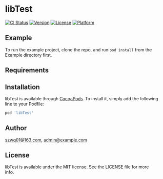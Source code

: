 # libTest

[![CI Status](https://img.shields.io/travis/szwq01@163.com/libTest.svg?style=flat)](https://travis-ci.org/szwq01@163.com/libTest)
[![Version](https://img.shields.io/cocoapods/v/libTest.svg?style=flat)](https://cocoapods.org/pods/libTest)
[![License](https://img.shields.io/cocoapods/l/libTest.svg?style=flat)](https://cocoapods.org/pods/libTest)
[![Platform](https://img.shields.io/cocoapods/p/libTest.svg?style=flat)](https://cocoapods.org/pods/libTest)

## Example

To run the example project, clone the repo, and run `pod install` from the Example directory first.

## Requirements

## Installation

libTest is available through [CocoaPods](https://cocoapods.org). To install
it, simply add the following line to your Podfile:

```ruby
pod 'libTest'
```

## Author

szwq01@163.com, admin@example.com

## License

libTest is available under the MIT license. See the LICENSE file for more info.
